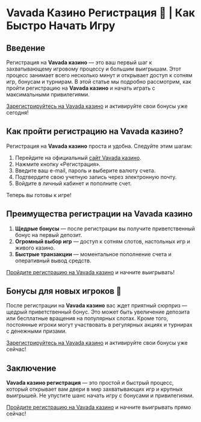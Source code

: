 # Vavada Казино Регистрация 🎰 | Как Быстро Начать Игру

## Введение

Регистрация на **Vavada казино** — это ваш первый шаг к захватывающему игровому процессу и большим выигрышам. Этот процесс занимает всего несколько минут и открывает доступ к сотням игр, бонусам и турнирам. В этой статье мы подробно рассмотрим, как пройти регистрацию на **Vavada казино** и начать играть с максимальными привилегиями.

[Зарегистрируйтесь на Vavada казино](https://vavadapartner.pro/?promo=ea5c9275-6854-4505-94fc-95ab18221945-linkb2) и активируйте свои бонусы уже сегодня!

## Как пройти регистрацию на Vavada казино?

Регистрация на **Vavada казино** проста и удобна. Следуйте этим шагам:

1. Перейдите на официальный [сайт Vavada казино](https://vavadapartner.pro/?promo=ea5c9275-6854-4505-94fc-95ab18221945-linkb2).
2. Нажмите кнопку «Регистрация».
3. Введите ваш e-mail, пароль и выберите валюту счета.
4. Подтвердите свою учетную запись через электронную почту.
5. Войдите в личный кабинет и пополните счет.

Теперь вы готовы к игре!

## Преимущества регистрации на Vavada казино

1. **Щедрые бонусы** — после регистрации вы получите приветственный бонус на первый депозит.
2. **Огромный выбор игр** — доступ к сотням слотов, настольных игр и живого казино.
3. **Быстрые транзакции** — моментальное пополнение счета и оперативный вывод средств.

[Пройдите регистрацию на Vavada казино](https://vavadapartner.pro/?promo=ea5c9275-6854-4505-94fc-95ab18221945-linkb2) и начните выигрывать!

## Бонусы для новых игроков 🎁

После регистрации на **Vavada казино** вас ждет приятный сюрприз — щедрый приветственный бонус. Это может быть увеличение депозита или бесплатные вращения на популярных слотах. Кроме того, постоянные игроки могут участвовать в регулярных акциях и турнирах с денежными призами.

[Зарегистрируйтесь на Vavada казино](https://vavadapartner.pro/?promo=ea5c9275-6854-4505-94fc-95ab18221945-linkb2) и активируйте свои бонусы уже сейчас!

## Заключение

**Vavada казино регистрация** — это простой и быстрый процесс, который открывает вам двери в мир захватывающих игр и крупных выигрышей. Не упустите шанс начать игру с бонусами и привилегиями.

[Пройдите регистрацию на Vavada казино](https://vavadapartner.pro/?promo=ea5c9275-6854-4505-94fc-95ab18221945-linkb2) и начните выигрывать прямо сейчас!
